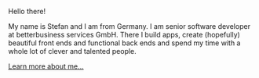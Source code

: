 Hello there!

My name is Stefan and I am from Germany. I am senior software developer at betterbusiness services GmbH. There I build apps, create (hopefully) beautiful front ends and functional back ends and spend my time with a whole lot of clever and talented people.

[Learn more about me...](https://stefan-bauer.online/about/)

